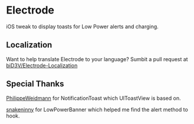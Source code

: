 # Electrode
iOS tweak to display toasts for Low Power alerts and charging.
## Localization
Want to help translate Electrode to your language? Sumbit a pull request at [biD3V/Electrode-Localization](https://github.com/biD3V/Electrode-Localization)
## Special Thanks
[PhilippeWeidmann](https://github.com/PhilippeWeidmann) for NotificationToast which UIToastView is based on.

[snakeninny](https://github.com/snakeninny) for LowPowerBanner which helped me find the alert method to hook.
